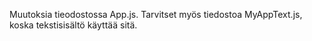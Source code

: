 Muutoksia tieodostossa App.js. Tarvitset myös tiedostoa MyAppText.js, koska tekstisisältö käyttää sitä.
